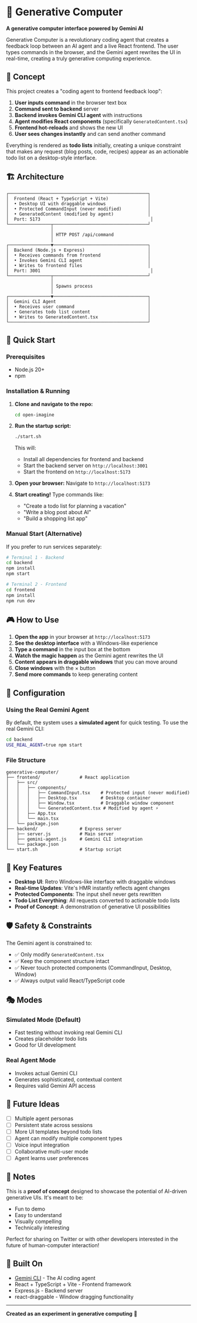 # 🎨 Generative Computer

**A generative computer interface powered by Gemini AI**

Generative Computer is a revolutionary coding agent that creates a feedback loop between an AI agent and a live React frontend. The user types commands in the browser, and the Gemini agent rewrites the UI in real-time, creating a truly generative computing experience.

## 🌟 Concept

This project creates a "coding agent to frontend feedback loop":

1. **User inputs command** in the browser text box
2. **Command sent to backend** server
3. **Backend invokes Gemini CLI agent** with instructions
4. **Agent modifies React components** (specifically `GeneratedContent.tsx`)
5. **Frontend hot-reloads** and shows the new UI
6. **User sees changes instantly** and can send another command

Everything is rendered as **todo lists** initially, creating a unique constraint that makes any request (blog posts, code, recipes) appear as an actionable todo list on a desktop-style interface.

## 🏗️ Architecture

```
┌─────────────────────────────────────────────────────┐
│  Frontend (React + TypeScript + Vite)               │
│  • Desktop UI with draggable windows                │
│  • Protected CommandInput (never modified)          │
│  • GeneratedContent (modified by agent)             │
│  Port: 5173                                          │
└────────────────┬────────────────────────────────────┘
                 │
                 │ HTTP POST /api/command
                 │
┌────────────────▼────────────────────────────────────┐
│  Backend (Node.js + Express)                        │
│  • Receives commands from frontend                  │
│  • Invokes Gemini CLI agent                         │
│  • Writes to frontend files                         │
│  Port: 3001                                          │
└────────────────┬────────────────────────────────────┘
                 │
                 │ Spawns process
                 │
┌────────────────▼────────────────────────────────────┐
│  Gemini CLI Agent                                   │
│  • Receives user command                            │
│  • Generates todo list content                      │
│  • Writes to GeneratedContent.tsx                   │
└─────────────────────────────────────────────────────┘
```

## 🚀 Quick Start

### Prerequisites

- Node.js 20+
- npm

### Installation & Running

1. **Clone and navigate to the repo:**

   ```bash
   cd open-imagine
   ```

2. **Run the startup script:**

   ```bash
   ./start.sh
   ```

   This will:
   - Install all dependencies for frontend and backend
   - Start the backend server on `http://localhost:3001`
   - Start the frontend on `http://localhost:5173`

3. **Open your browser:**
   Navigate to `http://localhost:5173`

4. **Start creating!**
   Type commands like:
   - "Create a todo list for planning a vacation"
   - "Write a blog post about AI"
   - "Build a shopping list app"

### Manual Start (Alternative)

If you prefer to run services separately:

```bash
# Terminal 1 - Backend
cd backend
npm install
npm start

# Terminal 2 - Frontend
cd frontend
npm install
npm run dev
```

## 🎮 How to Use

1. **Open the app** in your browser at `http://localhost:5173`
2. **See the desktop interface** with a Windows-like experience
3. **Type a command** in the input box at the bottom
4. **Watch the magic happen** as the Gemini agent rewrites the UI
5. **Content appears in draggable windows** that you can move around
6. **Close windows** with the × button
7. **Send more commands** to keep generating content

## 🔧 Configuration

### Using the Real Gemini Agent

By default, the system uses a **simulated agent** for quick testing. To use the real Gemini CLI:

```bash
cd backend
USE_REAL_AGENT=true npm start
```

### File Structure

```
generative-computer/
├── frontend/               # React application
│   ├── src/
│   │   ├── components/
│   │   │   ├── CommandInput.tsx    # Protected input (never modified)
│   │   │   ├── Desktop.tsx         # Desktop container
│   │   │   ├── Window.tsx          # Draggable window component
│   │   │   └── GeneratedContent.tsx # Modified by agent ⚡
│   │   ├── App.tsx
│   │   └── main.tsx
│   └── package.json
├── backend/                # Express server
│   ├── server.js           # Main server
│   ├── gemini-agent.js     # Gemini CLI integration
│   └── package.json
└── start.sh                # Startup script
```

## 🎯 Key Features

- **Desktop UI**: Retro Windows-like interface with draggable windows
- **Real-time Updates**: Vite's HMR instantly reflects agent changes
- **Protected Components**: The input shell never gets rewritten
- **Todo List Everything**: All requests converted to actionable todo lists
- **Proof of Concept**: A demonstration of generative UI possibilities

## 🛡️ Safety & Constraints

The Gemini agent is constrained to:

- ✅ Only modify `GeneratedContent.tsx`
- ✅ Keep the component structure intact
- ✅ Never touch protected components (CommandInput, Desktop, Window)
- ✅ Always output valid React/TypeScript code

## 🎭 Modes

### Simulated Mode (Default)

- Fast testing without invoking real Gemini CLI
- Creates placeholder todo lists
- Good for UI development

### Real Agent Mode

- Invokes actual Gemini CLI
- Generates sophisticated, contextual content
- Requires valid Gemini API access

## 🚧 Future Ideas

- [ ] Multiple agent personas
- [ ] Persistent state across sessions
- [ ] More UI templates beyond todo lists
- [ ] Agent can modify multiple component types
- [ ] Voice input integration
- [ ] Collaborative multi-user mode
- [ ] Agent learns user preferences

## 📝 Notes

This is a **proof of concept** designed to showcase the potential of AI-driven generative UIs. It's meant to be:

- Fun to demo
- Easy to understand
- Visually compelling
- Technically interesting

Perfect for sharing on Twitter or with other developers interested in the future of human-computer interaction!

## 🤝 Built On

- [Gemini CLI](https://github.com/google-gemini/gemini-cli) - The AI coding agent
- React + TypeScript + Vite - Frontend framework
- Express.js - Backend server
- react-draggable - Window dragging functionality

---

**Created as an experiment in generative computing** 🚀
